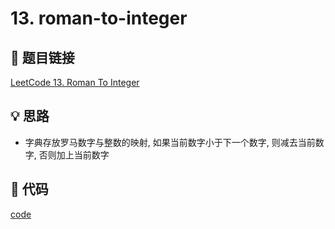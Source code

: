 # 13. roman-to-integer

## 🔗 题目链接

[LeetCode 13. Roman To Integer](https://leetcode.com/problems/roman-to-integer/)

## 💡 思路

* 字典存放罗马数字与整数的映射, 如果当前数字小于下一个数字, 则减去当前数字, 否则加上当前数字 

## 🧩 代码

[code](../problems/13.roman-to-integer.py)
